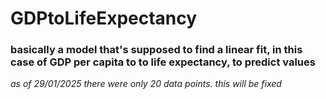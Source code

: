 # GDPtoLifeExpectancy
### basically a model that's supposed to find a linear fit, in this case of GDP per capita to to life expectancy, to predict values
*as of 29/01/2025 there were only 20 data points. this will be fixed*

